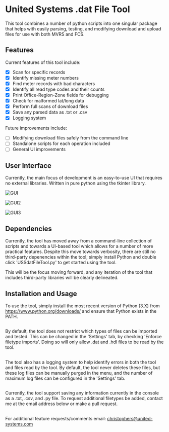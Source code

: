 # United Systems .dat File Tool

This tool combines a number of python scripts into one singular package that helps with easily parsing, testing, and modifying
download and upload files for use with both MVRS and FCS. 

## Features
Current features of this tool include:
- [x] Scan for specific records 
- [x] Identify missing meter numbers
- [x] Find meter records with bad characters
- [x] Identify all read type codes and their counts
- [x] Print Office-Region-Zone fields for debugging
- [x] Check for malformed lat/long data
- [x] Perform full scans of download files
- [x] Save any parsed data as .txt or .csv
- [x] Logging system

Future improvements include:
- [ ] Modifying download files safely from the command line
- [ ] Standalone scripts for each operation included
- [ ] General UI improvements

## User Interface
Currently, the main focus of development is an easy-to-use UI that requires no external libraries. Written in pure python using the tkinter library. 

![GUI](https://imgur.com/EJWVkok.png)

![GUI2](https://imgur.com/NjGBLV6.png)

![GUI3](https://imgur.com/NyeOJss.png)

## Dependencies
Currently, the tool has moved away from a command-line collection of scripts and towards a UI-based tool which allows for a number of more practical features. Despite this move towards verbosity, there are still no third-party depenencies within the tool; simply install Python and double click 'USSdatFileTool.py' to get started using the tool. 

This will be the focus moving forward, and any iteration of the tool that includes third-party libraries will be clearly delineated. 

## Installation and Usage
To use the tool, simply install the most recent version of Python (3.X) from https://www.python.org/downloads/ and ensure that Python exists in the PATH. 

##

By default, the tool does not restrict which types of files can be imported and tested. This can be changed in the 'Settings' tab, by checking 'Enforce filetype imports'. Doing so will only allow .dat and .hdl files to be read by the tool. 

##

The tool also has a logging system to help identify errors in both the tool and files read by the tool. By default, the tool never deletes these files, but these log files can be manually purged in the menu, and the number of maximum log files can be configured in the 'Settings' tab. 

## 

Currently, the tool support saving any information currently in the console as a .txt, .csv, and .py file. To request additional filetypes be added, contact me at the email address below or make a pull request. 

##

For additional feature requests/comments email: christophers@united-systems.com
